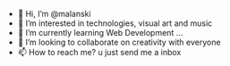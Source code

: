 - 👋 Hi, I’m @malanski
- 👀 I’m interested in technologies, visual art and music 
- 🌱 I’m currently learning Web Development ...
- 💞️ I’m looking to collaborate on creativity with everyone 
- 📫 How to reach me? u just  send me a inbox 
<!---
malanski/malanski is a ✨ special ✨ repository because its `README.md` (this file) appears on your GitHub profile.
You can click the Preview link to take a look at your changes.
--->
